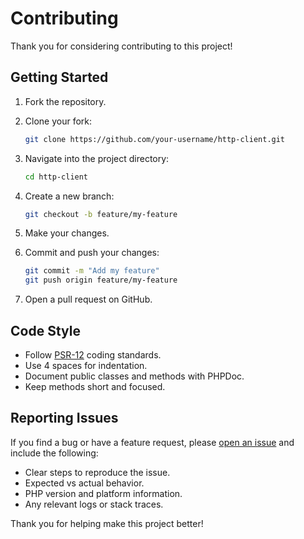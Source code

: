 # Contributing

Thank you for considering contributing to this project!

## Getting Started

1. Fork the repository.
2. Clone your fork:

   ```bash
   git clone https://github.com/your-username/http-client.git
   ```

3. Navigate into the project directory:

   ```bash
   cd http-client
   ```

4. Create a new branch:

   ```bash
   git checkout -b feature/my-feature
   ```

5. Make your changes.

6. Commit and push your changes:

   ```bash
   git commit -m "Add my feature"
   git push origin feature/my-feature
   ```

7. Open a pull request on GitHub.

## Code Style

- Follow [PSR-12](https://www.php-fig.org/psr/psr-12/) coding standards.
- Use 4 spaces for indentation.
- Document public classes and methods with PHPDoc.
- Keep methods short and focused.

## Reporting Issues

If you find a bug or have a feature request, please [open an issue](https://github.com/your-username/http-client/issues) and include the following:

- Clear steps to reproduce the issue.
- Expected vs actual behavior.
- PHP version and platform information.
- Any relevant logs or stack traces.

Thank you for helping make this project better!